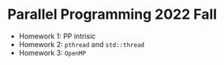 # Parallel Programming 2022 Fall

- Homework 1: PP intrisic
- Homework 2: `pthread` and `std::thread`
- Homework 3: `OpenMP`
